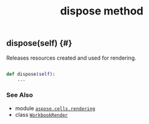 ﻿---
title: dispose method
second_title: Aspose.Cells for Python via .NET API References
description: 
type: docs
weight: 30
url: /aspose.cells.rendering/workbookrender/dispose/
is_root: false
---

## dispose(self) {#}

Releases resources created and used for rendering.



```python

def dispose(self):
    ...
```





### See Also
* module [`aspose.cells.rendering`](../../)
* class [`WorkbookRender`](/cells/python-net/aspose.cells.rendering/workbookrender)
